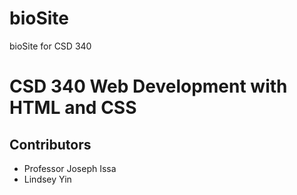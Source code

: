 # bioSite
bioSite for CSD 340

<h1>CSD 340 Web Development with HTML and CSS</h1>
<h2>Contributors</h2>
<body>
  <ul>
    <li>Professor Joseph Issa</li>
    <li>Lindsey Yin</li>
  </ul>
</body>
